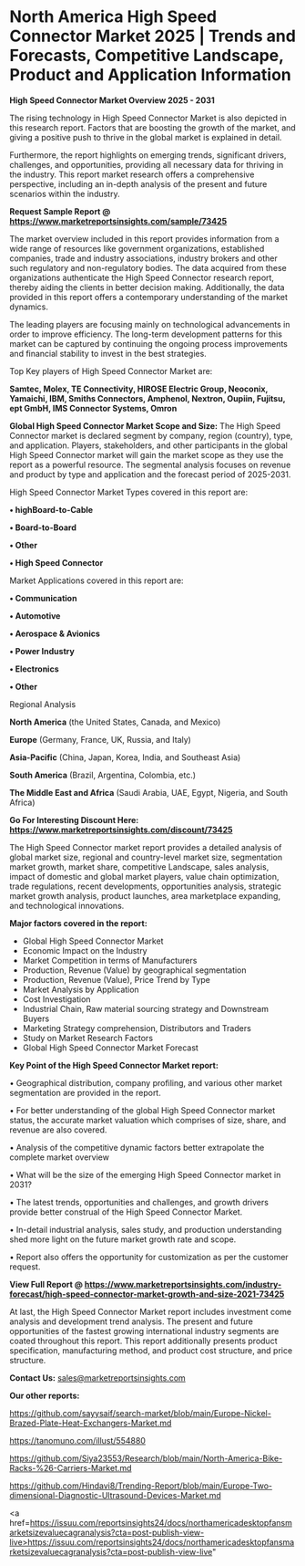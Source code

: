# North America High Speed Connector Market 2025 | Trends and Forecasts, Competitive Landscape, Product and Application Information

<Strong> High Speed Connector Market Overview 2025 - 2031</strong>

The rising technology in High Speed Connector Market is also depicted in this research report. Factors that are boosting the growth of the market, and giving a positive push to thrive in the global market is explained in detail.

Furthermore, the report highlights on emerging trends, significant drivers, challenges, and opportunities, providing all necessary data for thriving in the industry. This report market research offers a comprehensive perspective, including an in-depth analysis of the present and future scenarios within the industry.

<strong>Request Sample Report @ <a href=https://www.marketreportsinsights.com/sample/73425>https://www.marketreportsinsights.com/sample/73425</a></strong>

The market overview included in this report provides information from a wide range of resources like government organizations, established companies, trade and industry associations, industry brokers and other such regulatory and non-regulatory bodies. The data acquired from these organizations authenticate the High Speed Connector research report, thereby aiding the clients in better decision making. Additionally, the data provided in this report offers a contemporary understanding of the market dynamics.

The leading players are focusing mainly on technological advancements in order to improve efficiency. The long-term development patterns for this market can be captured by continuing the ongoing process improvements and financial stability to invest in the best strategies.

Top Key players of High Speed Connector Market are:

<strong>Samtec, Molex, TE Connectivity, HIROSE Electric Group, Neoconix, Yamaichi, IBM, Smiths Connectors, Amphenol, Nextron, Oupiin, Fujitsu, ept GmbH, IMS Connector Systems, Omron</strong>

<strong><b>Global High Speed Connector Market Scope and Size:</b></strong>
The High Speed Connector market is declared segment by company, region (country), type, and application. Players, stakeholders, and other participants in the global High Speed Connector market will gain the market scope as they use the report as a powerful resource. The segmental analysis focuses on revenue and product by type and application and the forecast period of 2025-2031.

High Speed Connector Market Types covered in this report are:

<strong>• highBoard-to-Cable

• Board-to-Board

• Other

• High Speed Connector</strong>

Market Applications covered in this report are:

<strong>• Communication

• Automotive

• Aerospace & Avionics

• Power Industry

• Electronics

• Other</strong> 

Regional Analysis

<strong>North America</strong> (the United States, Canada, and Mexico)

<strong>Europe</strong> (Germany, France, UK, Russia, and Italy)

<strong>Asia-Pacific</strong> (China, Japan, Korea, India, and Southeast Asia)

<strong>South America</strong> (Brazil, Argentina, Colombia, etc.)

<strong>The Middle East and Africa</strong> (Saudi Arabia, UAE, Egypt, Nigeria, and South Africa)

<strong>Go For Interesting Discount Here: <a href=https://www.marketreportsinsights.com/discount/73425>https://www.marketreportsinsights.com/discount/73425</a></strong>

The High Speed Connector market report provides a detailed analysis of global market size, regional and country-level market size, segmentation market growth, market share, competitive Landscape, sales analysis, impact of domestic and global market players, value chain optimization, trade regulations, recent developments, opportunities analysis, strategic market growth analysis, product launches, area marketplace expanding, and technological innovations.

<strong><b>Major factors covered in the report:</b></strong>
<ul>
  <li>Global High Speed Connector Market </li>
  <li>Economic Impact on the Industry</li>
  <li>Market Competition in terms of Manufacturers</li>
  <li>Production, Revenue (Value) by geographical segmentation</li>
  <li>Production, Revenue (Value), Price Trend by Type</li>
  <li>Market Analysis by Application</li>
  <li>Cost Investigation</li>
  <li>Industrial Chain, Raw material sourcing strategy and Downstream Buyers</li>
  <li>Marketing Strategy comprehension, Distributors and Traders</li>
  <li>Study on Market Research Factors</li>
  <li>Global High Speed Connector Market Forecast</li>
</ul>

<strong><b>Key Point of the High Speed Connector Market report:</b></strong>

• Geographical distribution, company profiling, and various other market segmentation are provided in the report.

• For better understanding of the global High Speed Connector market status, the accurate market valuation which comprises of size, share, and revenue are also covered.

• Analysis of the competitive dynamic factors better extrapolate the complete market overview

• What will be the size of the emerging High Speed Connector market in 2031?

• The latest trends, opportunities and challenges, and growth drivers provide better construal of the High Speed Connector Market.

• In-detail industrial analysis, sales study, and production understanding shed more light on the future market growth rate and scope.

• Report also offers the opportunity for customization as per the customer request.

<strong><b>View Full Report @ <a href=https://www.marketreportsinsights.com/industry-forecast/high-speed-connector-market-growth-and-size-2021-73425>https://www.marketreportsinsights.com/industry-forecast/high-speed-connector-market-growth-and-size-2021-73425</a></b></strong>


At last, the High Speed Connector Market report includes investment come analysis and development trend analysis. The present and future opportunities of the fastest growing international industry segments are coated throughout this report. This report additionally presents product specification, manufacturing method, and product cost structure, and price structure.

<strong>Contact Us:</strong>
sales@marketreportsinsights.com

<strong>Our other reports:</strong>

<a href=https://github.com/sayysaif/search-market/blob/main/Europe-Nickel-Brazed-Plate-Heat-Exchangers-Market.md>https://github.com/sayysaif/search-market/blob/main/Europe-Nickel-Brazed-Plate-Heat-Exchangers-Market.md</a>

<a href=https://tanomuno.com/illust/554880>https://tanomuno.com/illust/554880</a>

<a href=https://github.com/Siya23553/Research/blob/main/North-America-Bike-Racks-%26-Carriers-Market.md>https://github.com/Siya23553/Research/blob/main/North-America-Bike-Racks-%26-Carriers-Market.md</a>

<a href=https://github.com/Hindavi8/Trending-Report/blob/main/Europe-Two-dimensional-Diagnostic-Ultrasound-Devices-Market.md>https://github.com/Hindavi8/Trending-Report/blob/main/Europe-Two-dimensional-Diagnostic-Ultrasound-Devices-Market.md</a>

<a href=https://issuu.com/reportsinsights24/docs/northamericadesktopfansmarketsizevaluecagranalysis?cta=post-publish-view-live>https://issuu.com/reportsinsights24/docs/northamericadesktopfansmarketsizevaluecagranalysis?cta=post-publish-view-live</a>"
